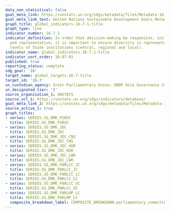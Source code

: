 ```yaml
---
data_non_statistical: false
goal_meta_link: https://unstats.un.org/sdgs/metadata/files/Metadata-16-07-01b.pdf
goal_meta_link_text: United Nations Sustainable Development Goals Metadata (pdf 468kB)
graph_title: global_indicators.16-7-1-title
graph_type: line
indicator_number: 16.7.1
indicator_definition: In order that decision-making be responsive, inclusive, participatory
  and representative, it is important to ensure diversity in representation at all
  levels of State institutions (central, regional and local).
indicator_name: global_indicators.16-7-1-title
indicator_sort_order: 16-07-01
published: true
reporting_status: complete
sdg_goal: '16'
target_name: global_targets.16-7-title
target_id: '16.7'
un_custodian_agency: Inter-Parliamentary Union; UNDP Oslo Governance Centre
un_designated_tier: '2'
source_organisation_1: UNSTATS
source_url_1: https://unstats.un.org/sdgs/indicators/database/
goal_meta_link_2: https://unstats.un.org/sdgs/metadata/files/Metadata-16-07-01b.pdf
source_active_1: true
graph_titles:
- series: SERIES.SG_DMK_PSRVC
  title: SERIES.SG_DMK_PSRVC
- series: SERIES.SG_DMK_JDC
  title: SERIES.SG_DMK_JDC
- series: SERIES.SG_DMK_JDC_CNS
  title: SERIES.SG_DMK_JDC_CNS
- series: SERIES.SG_DMK_JDC_HGR
  title: SERIES.SG_DMK_JDC_HGR
- series: SERIES.SG_DMK_JDC_LWR
  title: SERIES.SG_DMK_JDC_LWR
- series: SERIES.SG_DMK_PARLCC_JC
  title: SERIES.SG_DMK_PARLCC_JC
- series: SERIES.SG_DMK_PARLCC_LC
  title: SERIES.SG_DMK_PARLCC_LC
- series: SERIES.SG_DMK_PARLCC_UC
  title: SERIES.SG_DMK_PARLCC_UC
- series: SERIES.SG_DMK_PARLMP_LC
  title: SERIES.SG_DMK_PARLMP_LC
  composite_breakdown_label: COMPOSITE_BREAKDOWN.parliamentary_committees
---
```

